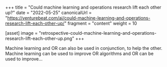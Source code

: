 +++
title = "Could machine learning and operations research lift each other up?"
date = "2022-05-25"
canonicalUrl = "https://venturebeat.com/ai/could-machine-learning-and-operations-research-lift-each-other-up/"
fragment = "content"
weight = 10

[asset]
    image = "retrospective-could-machine-learning-and-operations-research-lift-each-other-up.png"
+++

Machine learning and OR can also be used in conjunction, to help the other. 
Machine learning can be used to improve OR algorithms and OR can be used to 
improve...
